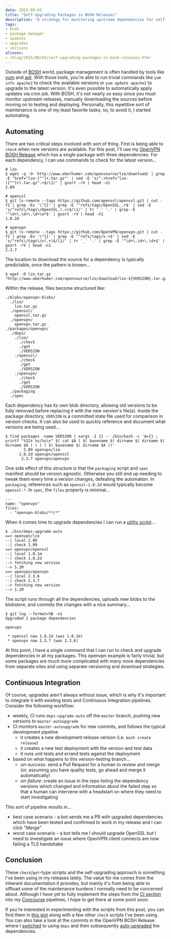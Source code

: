 ```yaml
---
date: 2015-08-03
title: "Self-Upgrading Packages in BOSH Releases"
description: "A strategy for monitoring upstream dependencies for self-sustaining packages."
tags:
- bosh
- package manager
- updates
- upgrades
- versions
aliases:
- /blog/2015/08/03/self-upgrading-packages-in-bosh-releases.html
---
```


Outside of [BOSH][1] world, package management is often handled by tools like [yum][2] and [apt][3]. With those tools, you're able to run trivial commands like `yum info apache2` to check the available versions or `yum update apache2` to upgrade to the latest version. It's even possible to automatically apply updates via cron job. With BOSH, it's not nearly so easy since you must monitor upstream releases, manually downloading the sources before moving on to testing and deploying. Personally, this repetitive sort of maintenance is one of my least favorite tasks; so, to avoid it, I started automating.

<!--more-->


## Automating

There are two critical steps involved with sort of thing. First is being able to `check` when new versions are available. For this post, I'll use my [OpenVPN BOSH Release][9] which has a single package with three dependencies. For each dependency, I can use commands to check for the latest version...

    # lzo
    $ wget -q -O- http://www.oberhumer.com/opensource/lzo/download/ | grep -E 'href="lzo-[^"]+.tar.gz"' | sed -E 's/^.+href="lzo-([^"]+).tar.gz".+$/\1/' | gsort -rV | head -n1
    2.09
    
    # openssl
    $ git ls-remote --tags https://github.com/openssl/openssl.git | cut -f2 | grep -Ev '\^{}' | grep -E '^refs/tags/OpenSSL_.+$' | sed -E 's/^refs\/tags\/OpenSSL_(.+)$/\1/' | tr '_' '.' | grep -E '^\d+\.\d+\.\d+\w*$' | gsort -rV | head -n1
    1.0.2d
    
    # openvpn
    $ git ls-remote --tags https://github.com/OpenVPN/openvpn.git | cut -f2 | grep -Ev '\^{}' | grep -E '^refs/tags/v.+$' | sed -E 's/^refs\/tags\/v(.+)$/\1/' | tr '_' '.' | grep -E '^\d+\.\d+\.\d+$' | gsort -rV | head -n1
    2.3.7

The location to download the source for a dependency is typically predictable, once the pattern is known...

    $ wget -O lzo.tar.gz "http://www.oberhumer.com/opensource/lzo/download/lzo-${VERSION}.tar.gz"

Within the release, files become structured like:

    ./blobs/openvpn-blobs/
      ./lzo/
        lzo.tar.gz
      ./openssl/
        openssl.tar.gz
      ./openvpn/
        openvpn.tar.gz
    ./packages/openvpn/
      ./deps/
        ./lzo/
          ./check
          ./get
          ./VERSION
        ./openssl/
          ./check
          ./get
          ./VERSION
        ./openvpn/
          ./check
          ./get
          ./VERSION
      ./packaging
      ./spec

Each dependency has its own blob directory, allowing old versions to be fully removed before replacing it with the new version's file(s). Inside the package directory, `VERSION` is a committed state file used for comparison in version checks. It can also be used to quickly reference and document what versions are being used...

    $ find packages -name VERSION | xargs -I {} -- /bin/bash -c 'A={} ; printf "%12s %s/%s\n" $( cat $A ) $( basename $( dirname $( dirname $( dirname $A ) ) ) ) $( basename $( dirname $A ))'
            2.09 openvpn/lzo
          1.0.2d openvpn/openssl
           2.3.7 openvpn/openvpn

One side effect of this structure is that the `packaging` script and `spec` manifest should be version agnostic. Otherwise you still end up needing to tweak them every time a version changes, defeating the automation. In `packaging`, references such as `openssl-1.0.2d` would typically become `openssl-*`. In `spec`, the `files` property is minimal...

    ---
    name: "openvpn"
    files:
      - "openvpn-blobs/**/*"

When it comes time to upgrade dependencies I can run a [utility script][5]...

    $ ./bin/deps-upgrade-auto
    ==> openvpn/lzo
    --| local 2.09
    --| check 2.09
    ==> openvpn/openssl
    --| local 1.0.1m
    --| check 1.0.2d
    --> fetching new version
    --> 5.1M
    ==> openvpn/openvpn
    --| local 2.3.6
    --| check 2.3.7
    --> fetching new version
    --> 1.1M

The script runs through all the dependencies, uploads new blobs to the blobstore, and commits the changes with a nice summary...

    $ git log --format=%B -n1
    Upgraded 2 package dependencies

    openvpn

     * openssl now 1.0.2d (was 1.0.1m)
     * openvpn now 2.3.7 (was 2.3.6)

At this point, I have a single command that I can run to check and upgrade dependencies in all my packages. This openvpn example is fairly trivial, but some packages are much more complicated with many more dependencies from separate sites and using separate versioning and download strategies.


## Continuous Integration

Of course, upgrades aren't always without issue, which is why it's important to integrate it with existing tests and Continuous Integration pipelines. Consider the following workflow:

 * weekly, CI runs `deps-upgrade-auto` off the `master` branch, pushing new versions to `master-autoupgrade`
 * CI monitors `master-autoupgrade` for new commits, and follows the typical development pipeline
    * it creates a new development release version (i.e. `bosh create release`)
    * it creates a new test deployment with the version and test data
    * it runs unit tests and errand tests against the deployment
 * based on what happens to this version-testing branch...
    * *on-success*: send a Pull Request for a human to review and merge (or, assuming you have quality tests, go ahead and merge it automatically)
    * *on-failure*: create an issue in the repo listing the dependency versions which changed and information about the failed step so that a human can intervene with a headstart on where they need to start investigating

This sort of pipeline results in...

 * best case scenario - a bot sends me a PR with upgraded dependencies which have been tested and confirmed to work in my release and I can click "Merge"
 * worst case scenario - a bot tells me I should upgrade OpenSSL but I need to investigate an issue where OpenVPN client connects are now failing a TLS handshake


## Conclusion

These `check`/`get`-type scripts and the self-upgrading approach is something I've been using in my releases lately. The value for me comes from the inherent documentation it provides, but mainly it's from being able to offload some of the maintenance burdens I normally need to be concerned about. Although I have yet to fully implement the steps from the [CI section](#continuous-integration) into my [Concourse][8] pipelines, I hope to get there at some point soon.

If you're interested in experimenting with the scripts from this post, you can find them in [this gist][7] along with a few other `check` scripts I've been using. You can also take a look at the commits in the OpenVPN BOSH Release where I [switched][10] to using `deps` and then subsequently [auto-upgraded][11] the dependencies.


 [1]: https://bosh.io/
 [2]: https://en.wikipedia.org/wiki/Yellowdog_Updater,_Modified
 [3]: https://wiki.debian.org/Apt
 [4]: https://openvpn.net/
 [5]: https://gist.github.com/dpb587/e2d955f00378c1b78ea2#file-bin-deps-upgrade-auto-sh
 [6]: http://php.net/
 [7]: https://gist.github.com/dpb587/e2d955f00378c1b78ea2
 [8]: http://concourse.ci/
 [9]: https://github.com/dpb587/openvpn-boshrelease
 [10]: https://github.com/dpb587/openvpn-boshrelease/commit/26f115dfd5d80444fee543e17edf198e7d15b485
 [11]: https://github.com/dpb587/openvpn-boshrelease/commit/ac833f99cb361b0cb7fb39d70b70a0403ba87af8
